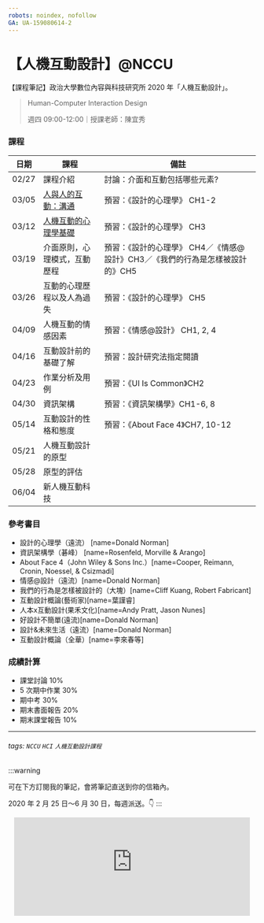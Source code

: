 ```yaml
---
robots: noindex, nofollow
GA: UA-159080614-2
---
```


# 【人機互動設計】@NCCU

【課程筆記】政治大學數位內容與科技研究所 2020 年「人機互動設計」。

> Human-Computer Interaction Design
> 
> 週四 09:00-12:00｜授課老師：陳宜秀


### 課程

| 日期  | 課程                         | 備註                                                                          |
| ----- | ---------------------------- | ----------------------------------------------------------------------------- |
| 02/27 | 課程介紹                     | 討論：介面和互動包括哪些元素?                                                 |
| 03/05 | [人與人的互動：溝通](https://hackmd.io/@laiyenju/NCCU-1082-HCI-1)          | 預習：《設計的心理學》 CH1-2                                                  |
| 03/12 | [人機互動的心理學基礎](https://hackmd.io/@laiyenju/NCCU-1082-HCI-2)         | 預習：《設計的心理學》 CH3                                                    |
| 03/19 | 介面原則，心理模式，互動歷程 | 預習：《設計的心理學》 CH4／《情感@設計》CH3／《我們的行為是怎樣被設計的》CH5 |
| 03/26 | 互動的心理歷程以及人為過失   | 預習：《設計的心理學》 CH5                                                    |
| 04/09 | 人機互動的情感因素           | 預習：《情感@設計》 CH1, 2, 4                                                 |
| 04/16 | 互動設計前的基礎了解         | 預習：設計研究法指定閱讀                                                      |
| 04/23 | 作業分析及用例               | 預習：《UI Is Common》CH2                                                     |
| 04/30 | 資訊架構                     | 預習：《資訊架構學》CH1-6, 8                                                  |
| 05/14 | 互動設計的性格和態度         | 預習：《About Face 4》CH7, 10-12                                              |
| 05/21 | 人機互動設計的原型           |                                                                               |
| 05/28 | 原型的評估                   |                                                                               |
| 06/04 | 新人機互動科技               |                                                                               |

### 參考書目

- 設計的心理學（遠流） [name=Donald Norman]
- 資訊架構學（碁峰） [name=Rosenfeld, Morville & Arango]
- About Face 4（John Wiley & Sons Inc.）[name=Cooper, Reimann, Cronin, Noessel, & Csizmadi]
- 情感@設計（遠流）[name=Donald Norman]
- 我們的行為是怎樣被設計的（大塊）[name=Cliff Kuang, Robert Fabricant]
- 互動設計概論(藝術家)[name=葉謹睿]
- 人本x互動設計(果禾文化)[name=Andy Pratt, Jason Nunes]
- 好設計不簡單(遠流)[name=Donald Norman]
- 設計&未來生活（遠流）[name=Donald Norman]
- 互動設計概論（全華）[name=李來春等]

### 成績計算

- 課堂討論 10%
- 5 次期中作業 30%
- 期中考 30%
- 期末書面報告 20%
- 期末課堂報告 10%

---

###### tags: `NCCU` `HCI` `人機互動設計課程`


:::warning

可在下方訂閱我的筆記，會將筆記直送到你的信箱內。
 
2020 年 2 月 25 日～6 月 30 日，每週派送。:point_down:
:::


<iframe src="https://clockwork.substack.com/embed" width="480" height="200" style="border:none; background:none; max-width: 100%; margin: auto; display: block;" frameborder="0" scrolling="no">
</iframe>
